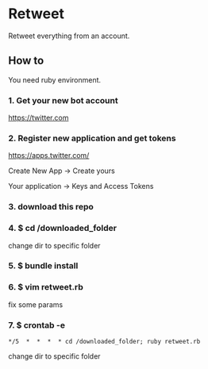# Retweet

Retweet everything from an account.

## How to

You need ruby environment.

### 1. Get your new bot account

https://twitter.com

### 2. Register new application and get tokens

https://apps.twitter.com/

Create New App -> Create yours 

Your application -> Keys and Access Tokens

### 3. download this repo

### 4. $ cd /downloaded_folder

change dir to specific folder

### 5. $ bundle install

### 6. $ vim retweet.rb

fix some params

### 7. $ crontab -e
```
*/5  *  *  *  * cd /downloaded_folder; ruby retweet.rb
```
change dir to specific folder
